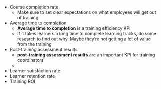 - Course completion rate
	- Make sure to set clear expectations on what employees will get out of training.
- Average time to completion
	- **Average time to completion** is a training efficiency KPI
	- If it takes learners a long time to complete learning tracks, do some research to find out why. Maybe they’re not getting a lot of value from the training
- Post-training assessment results
	- **post-training assessment results** are an important KPI for training coordinators
	-
- Learner satisfaction rate
- Learner retention rate
- Training ROI